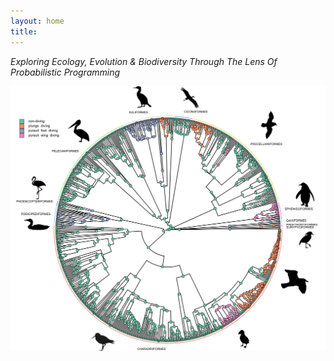 ```yaml
---
layout: home
title: 
---
```


*Exploring Ecology, Evolution & Biodiversity Through The Lens Of Probabilistic Programming*

![Diving](/docs/assets/images/4-state.svg)

